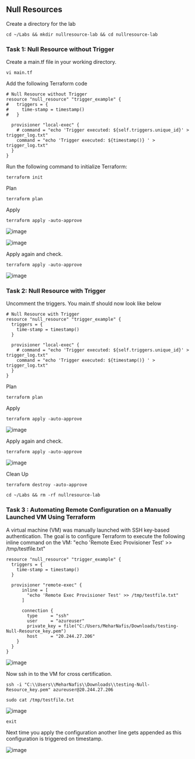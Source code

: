 ## Null Resources

Create a directory for the lab
```
cd ~/Labs && mkdir nullresource-lab && cd nullresource-lab 
```

### Task 1: Null Resource without Trigger

Create a main.tf file in your working directory.
```
vi main.tf
```
Add the following Terraform code
```
# Null Resource without Trigger
resource "null_resource" "trigger_example" {
#   triggers = {
#     time-stamp = timestamp() 
#   }

  provisioner "local-exec" {
    # command = "echo 'Trigger executed: ${self.triggers.unique_id}' > trigger_log.txt"
    command = "echo 'Trigger executed: ${timestamp()} ' > trigger_log.txt"
  }
}
```
Run the following command to initialize Terraform:
```
terraform init
```
Plan
```
terraform plan
```
Apply
```
terraform apply -auto-approve
```
![image](https://github.com/user-attachments/assets/6624e500-b499-48a0-b110-f192be2e578d)

![image](https://github.com/user-attachments/assets/69e793d7-842a-40de-985a-d442e33d37e7)

Apply again and check.
```
terraform apply -auto-approve
```
![image](https://github.com/user-attachments/assets/0ffde68d-b992-45ed-9d10-168d4be97fe9)


### Task 2: Null Resource with Trigger
Uncomment the triggers. You main.tf should now look like below
```
# Null Resource with Trigger
resource "null_resource" "trigger_example" {
  triggers = {
    time-stamp = timestamp() 
  }

  provisioner "local-exec" {
    # command = "echo 'Trigger executed: ${self.triggers.unique_id}' > trigger_log.txt"
    command = "echo 'Trigger executed: ${timestamp()} ' > trigger_log.txt"
  }
}
```
Plan
```
terraform plan
```
Apply
```
terraform apply -auto-approve
```
![image](https://github.com/user-attachments/assets/8b4842fc-4edc-4a14-869c-dc094b4a8c3e)

Apply again and check.
```
terraform apply -auto-approve
```
![image](https://github.com/user-attachments/assets/285de0df-7924-48b3-90cd-8077d60c9151)


Clean Up
```
terraform destroy -auto-approve
```
```
cd ~/Labs && rm -rf nullresource-lab
```

### Task 3 : Automating Remote Configuration on a Manually Launched VM Using Terraform
A virtual machine (VM) was manually launched with SSH key-based authentication. The goal is to configure Terraform to execute the following inline command on the VM:
 "echo 'Remote Exec Provisioner Test' >> /tmp/testfile.txt"

```
resource "null_resource" "trigger_example" {
  triggers = {
    time-stamp = timestamp() 
  }

  provisioner "remote-exec" {
      inline = [
        "echo 'Remote Exec Provisioner Test' >> /tmp/testfile.txt"
      ]

      connection {
        type     = "ssh"
        user     = "azureuser"
        private_key = file("C:/Users/MeharNafis/Downloads/testing-Null-Resource_key.pem")
        host     = "20.244.27.206"    
    }
  }
}

```
![image](https://github.com/user-attachments/assets/c607db17-8ee2-4ba3-8ebb-1af78621271c)

Now ssh in to the VM for cross certification.
```
ssh -i "C:\\Users\\MeharNafis\\Downloads\\testing-Null-Resource_key.pem" azureuser@20.244.27.206
```
```
sudo cat /tmp/testfile.txt
```
![image](https://github.com/user-attachments/assets/67dd649c-33a0-44d5-bd74-2469aa86cb2e)
```
exit
```
Next time you apply the configuration another line gets appended as this configuration is triggered on timestamp.

![image](https://github.com/user-attachments/assets/85b80484-e4e8-4ffd-80e1-26efaa63c606)



